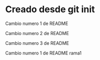 # Creado desde git init

Cambio numero 1 de README

Cambio numero 2 de README

Cambio numero 3 de README

Cambio numero 1 de README rama1
